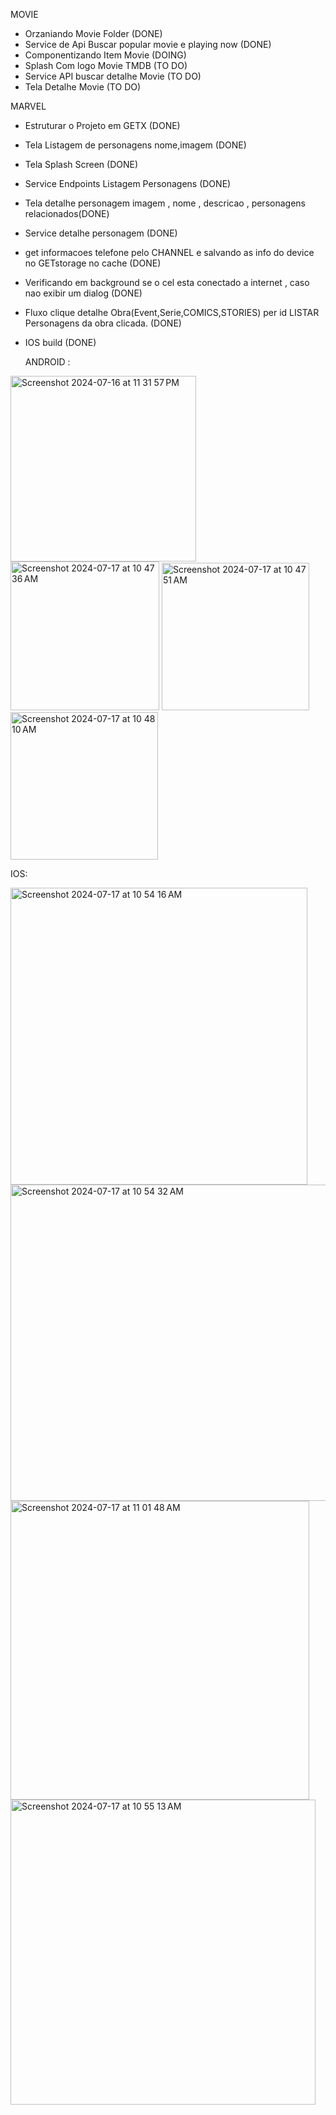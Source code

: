 MOVIE
- Orzaniando Movie Folder (DONE)
- Service de Api Buscar popular movie e playing now (DONE)
- Componentizando Item Movie (DOING)
- Splash Com logo Movie TMDB (TO DO)
- Service  API buscar detalhe Movie (TO DO)
- Tela Detalhe Movie (TO DO)





MARVEL 

- Estruturar o Projeto em GETX (DONE)
- Tela Listagem de personagens nome,imagem (DONE)
- Tela Splash Screen (DONE)
- Service Endpoints Listagem Personagens (DONE)
- Tela detalhe personagem imagem , nome , descricao , personagens relacionados(DONE) 
- Service detalhe personagem (DONE)
- get informacoes telefone pelo CHANNEL e salvando as info do device no GETstorage no cache (DONE)
- Verificando em background se o cel esta conectado a internet , caso nao exibir um dialog (DONE)
- Fluxo clique detalhe Obra(Event,Serie,COMICS,STORIES) per id LISTAR Personagens da obra clicada. (DONE)
- IOS build (DONE)


  ANDROID :
<img width="297" alt="Screenshot 2024-07-16 at 11 31 57 PM" src="https://github.com/user-attachments/assets/c8be89f6-d0a0-49bf-97ae-f40c6d6cd5fa">
<img width="238" alt="Screenshot 2024-07-17 at 10 47 36 AM" src="https://github.com/user-attachments/assets/6b9bda04-6791-47d8-9743-f64204bbc447">
<img width="236" alt="Screenshot 2024-07-17 at 10 47 51 AM" src="https://github.com/user-attachments/assets/a1115913-f33f-47f1-90ad-d7d7ef8f1758">
<img width="236" alt="Screenshot 2024-07-17 at 10 48 10 AM" src="https://github.com/user-attachments/assets/5e282f19-7786-4bf7-92c6-3e397ad490bb">

IOS:

<img width="475" alt="Screenshot 2024-07-17 at 10 54 16 AM" src="https://github.com/user-attachments/assets/ad081202-8ece-4798-96d1-9233266880db">
<img width="506" alt="Screenshot 2024-07-17 at 10 54 32 AM" src="https://github.com/user-attachments/assets/5e631fbf-3acc-4c6c-845a-1e43e3eeb1ee">
<img width="478" alt="Screenshot 2024-07-17 at 11 01 48 AM" src="https://github.com/user-attachments/assets/81d30a08-4414-425a-9516-0c449a1063a6">
<img width="488" alt="Screenshot 2024-07-17 at 10 55 13 AM" src="https://github.com/user-attachments/assets/b225e892-c7ad-45d5-9219-da366bfeab2e">














